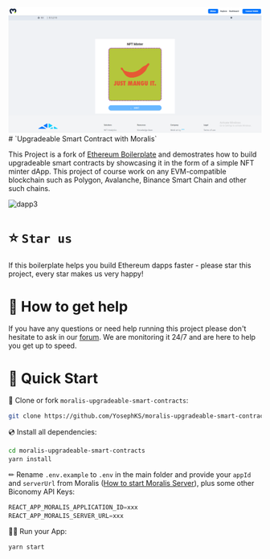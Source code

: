 <img src="Screenshot_4.png" >
# `Upgradeable Smart Contract with Moralis`

This Project is a fork of [Ethereum Boilerplate](https://github.com/ethereum-boilerplate/ethereum-boilerplate) and demostrates how to build upgradeable smart contracts by showcasing it in the form of a simple NFT minter dApp. This project of course work on any EVM-compatible blockchain such as Polygon, Avalanche, Binance Smart Chain and other such chains.

![dapp3](https://github.com/YosephKS/moralis-upgradeable-smart-contracts/blob/main/moralis-upgradeable-smart-contract.gif)

# ⭐️ `Star us`
If this boilerplate helps you build Ethereum dapps faster - please star this project, every star makes us very happy!

# 🤝 How to get help
If you have any questions or need help running this project please don't hesitate to ask in our [forum](https://forum.moralis.io/t/moralis-upgradeable-smart-contract-tutorial/8381). We are monitoring it 24/7 and are here to help you get up to speed.

# 🚀 Quick Start

📄 Clone or fork `moralis-upgradeable-smart-contracts`:
```sh
git clone https://github.com/YosephKS/moralis-upgradeable-smart-contracts.git
```
💿 Install all dependencies:
```sh
cd moralis-upgradeable-smart-contracts
yarn install 
```
✏ Rename `.env.example` to `.env` in the main folder and provide your `appId` and `serverUrl` from Moralis ([How to start Moralis Server](https://docs.moralis.io/moralis-server/getting-started/create-a-moralis-server)), plus some other Biconomy API Keys:
```jsx
REACT_APP_MORALIS_APPLICATION_ID=xxx
REACT_APP_MORALIS_SERVER_URL=xxx
```
🚴‍♂️ Run your App:
```sh
yarn start
```

